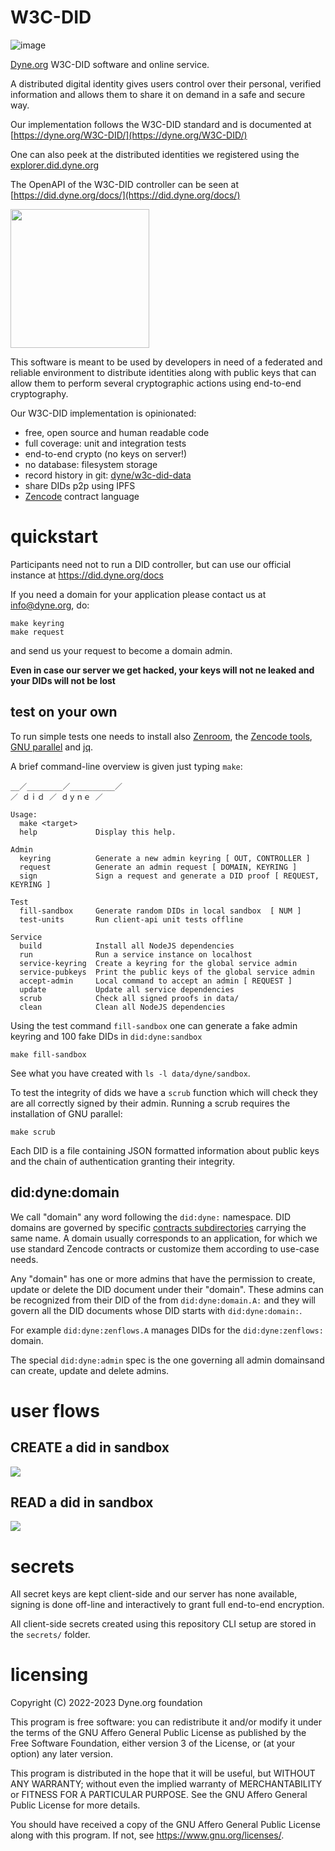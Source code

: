# W3C-DID

![image](https://user-images.githubusercontent.com/148059/226372912-a1934fcd-42d9-4d8c-9bb2-0197f81a1958.png)

[Dyne.org](http://dyne.org/) W3C-DID software and online service.

A distributed digital identity gives users control over their personal, verified information and allows them to share it on demand in a safe and secure way.

Our implementation follows the W3C-DID standard and is documented at [https://dyne.org/W3C-DID/](https://dyne.org/W3C-DID/)

One can also peek at the distributed identities we registered using the [explorer.did.dyne.org](https://explorer.did.dyne.org)

The OpenAPI of the W3C-DID controller can be seen at [https://did.dyne.org/docs/](https://did.dyne.org/docs/)

<a href="https://dyne.org">
   <img src="https://files.dyne.org/software_by_dyne.png" width="222">
</a>

This software is meant to be used by developers in need of a federated and reliable environment to distribute identities along with public keys that can allow them to perform several cryptographic actions using end-to-end cryptography.

Our W3C-DID implementation is opinionated:
- free, open source and human readable code
- full coverage: unit and integration tests
- end-to-end crypto (no keys on server!)
- no database: filesystem storage
- record history in git: [dyne/w3c-did-data](https://github.com/dyne/w3c-did-data)
- share DIDs p2p using IPFS
- [Zencode](https://dev.zenroom.org) contract language

# quickstart

Participants need not to run a DID controller, but can use our official instance at https://did.dyne.org/docs

If you need a domain for your application please contact us at [info@dyne.org](mailto:info@dyne.org), do:
```
make keyring
make request
```
and send us your request to become a domain admin.

**Even in case our server we get hacked, your keys will not ne leaked and your DIDs will not be lost**

## test on your own

To run simple tests one needs to install also [Zenroom](https://zenroom.org), the [Zencode tools](https://github.com/dyne/zencode-tools), [GNU parallel](https://www.gnu.org/parallel) and [jq](https://stedolan.github.io/jq/).

A brief command-line overview is given just typing `make`:
```
__／________／__________／
／ ｄｉｄ ／ ｄｙｎｅ ／

Usage:
  make <target>
  help             Display this help.

Admin
  keyring          Generate a new admin keyring [ OUT, CONTROLLER ]
  request          Generate an admin request [ DOMAIN, KEYRING ]
  sign             Sign a request and generate a DID proof [ REQUEST, KEYRING ]

Test
  fill-sandbox     Generate random DIDs in local sandbox  [ NUM ]
  test-units       Run client-api unit tests offline

Service
  build            Install all NodeJS dependencies
  run              Run a service instance on localhost
  service-keyring  Create a keyring for the global service admin
  service-pubkeys  Print the public keys of the global service admin
  accept-admin     Local command to accept an admin [ REQUEST ]
  update           Update all service dependencies
  scrub            Check all signed proofs in data/
  clean            Clean all NodeJS dependencies
```

Using the test command `fill-sandbox` one can generate a fake admin keyring and 100 fake DIDs in `did:dyne:sandbox`
```
make fill-sandbox
```

See what you have created with `ls -l data/dyne/sandbox`.

To test the integrity of dids we have a `scrub` function which will check they are all correctly signed by their admin. Running a scrub requires the installation of GNU parallel:
```
make scrub
```

Each DID is a file containing JSON formatted information about public keys and the chain of authentication granting their integrity.

## did:dyne:domain

We call "domain" any word following the `did:dyne:` namespace. DID domains are governed by specific [contracts subdirectories](/api/v1) carrying the same name. A domain usually corresponds to an application, for which we use standard Zencode contracts or customize them according to use-case needs.

Any "domain" has one or more admins that have the permission to create, update or delete the DID document under their "domain". These admins can be recognized from their DID of the from `did:dyne:domain.A:` and they will govern all the DID documents whose DID starts with `did:dyne:domain:`.

For example `did:dyne:zenflows.A` manages DIDs for the `did:dyne:zenflows:` domain.

The special `did:dyne:admin` spec is the one governing all admin domainsand can create, update and delete admins.

# user flows

## CREATE a did in sandbox
[![](https://mermaid.ink/img/pako:eNp1UdtqwzAM_RXhh12gXdirHwpm-YOwPQWGYqudaSJnvpSF0n-fsoR2MGaDsX2OjnSks7LBkdIq0WchtlR7PEQcWgZZaHOIYAATmN5bWn5HjNlbPyJnaGasDgN6BuMGOf9y6h_OxPQU4uE-gfMOEsXTVXBNVnLgMnQUl3e93e52jV7V3w14R5x9nmCM4eSTD0wOuukqvYQZiTIaXiJhJkA40hQ9_wPG2XXK8PBSvVb1440keU06wl7sJ39gzCWuxTYL-oa9d7PIHTRCWPoj5lbFG7fWcHquErLrwlc1lk4KSlu0lkZh_d5qowaKYtbJPM6zQqvyBw3UKi1XR3ssfW5Vyxehzu1qJrZK51hoo8o4l7OOT-k99oku39S2nLs?type=png)](https://mermaid.live/edit#pako:eNp1UdtqwzAM_RXhh12gXdirHwpm-YOwPQWGYqudaSJnvpSF0n-fsoR2MGaDsX2OjnSks7LBkdIq0WchtlR7PEQcWgZZaHOIYAATmN5bWn5HjNlbPyJnaGasDgN6BuMGOf9y6h_OxPQU4uE-gfMOEsXTVXBNVnLgMnQUl3e93e52jV7V3w14R5x9nmCM4eSTD0wOuukqvYQZiTIaXiJhJkA40hQ9_wPG2XXK8PBSvVb1440keU06wl7sJ39gzCWuxTYL-oa9d7PIHTRCWPoj5lbFG7fWcHquErLrwlc1lk4KSlu0lkZh_d5qowaKYtbJPM6zQqvyBw3UKi1XR3ssfW5Vyxehzu1qJrZK51hoo8o4l7OOT-k99oku39S2nLs)

## READ a did in sandbox

[![](https://mermaid.ink/img/pako:eNplUMlqAzEM_RUhCrmkmbsPgQGH0nN69EW1lcQwlqe2HAgh_15PkxZKJBBanp6WK_ocGA1W_mosnm2kY6HkBLqQ11xgBKowTtHzPTtT0ejjTKKwX2o2J4oCY0jdPmPsD-YivMnluKoQYoDK5fxH-BjWNEtLn1zu8fi63VoDb7sPOKnO1QxD79yEB9ES1OHl3Tr5r7jGxKVvFPpZ14XLoZ44sUPT3cAHapM6dHLr0GXq_iIejZbGa2xzIP39ApoDTZVv3-NEYfk?type=png)](https://mermaid.live/edit#pako:eNplUMlqAzEM_RUhCrmkmbsPgQGH0nN69EW1lcQwlqe2HAgh_15PkxZKJBBanp6WK_ocGA1W_mosnm2kY6HkBLqQ11xgBKowTtHzPTtT0ejjTKKwX2o2J4oCY0jdPmPsD-YivMnluKoQYoDK5fxH-BjWNEtLn1zu8fi63VoDb7sPOKnO1QxD79yEB9ES1OHl3Tr5r7jGxKVvFPpZ14XLoZ44sUPT3cAHapM6dHLr0GXq_iIejZbGa2xzIP39ApoDTZVv3-NEYfk)


# secrets

All secret keys are kept client-side and our server has none available, signing is done off-line and interactively to grant full end-to-end encryption.

All client-side secrets created using this repository CLI setup are stored in the `secrets/` folder.

# licensing

Copyright (C) 2022-2023 Dyne.org foundation

This program is free software: you can redistribute it and/or modify
it under the terms of the GNU Affero General Public License as
published by the Free Software Foundation, either version 3 of the
License, or (at your option) any later version.

This program is distributed in the hope that it will be useful, but
WITHOUT ANY WARRANTY; without even the implied warranty of
MERCHANTABILITY or FITNESS FOR A PARTICULAR PURPOSE.  See the GNU
Affero General Public License for more details.

You should have received a copy of the GNU Affero General Public
License along with this program.  If not, see
<https://www.gnu.org/licenses/>.
